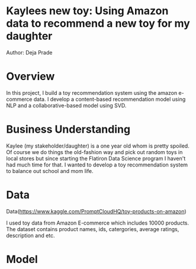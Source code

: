 # Kaylees new toy: Using Amazon data to recommend a new toy for my daughter
Author: Deja Prade

# Overview

In this project, I build a toy recommendation system using the amazon e-commerce data. I develop a content-based recommendation model using NLP and a collaborative-based model using SVD. 

# Business Understanding

Kaylee (my stakeholder/daughter) is a one year old whom is pretty spoiled. Of course we do things the old-fashion way and pick out random toys in local stores but since starting the Flatiron Data Science program I haven't had much time for that. I wanted to develop a toy recommendation system to balance out school and mom life.

# Data

Data(https://www.kaggle.com/PromptCloudHQ/toy-products-on-amazon)

I used toy data from Amazon E-commerce which includes 10000 products. The dataset contains product names, ids, catergories, average ratings, description and etc.

# Model


